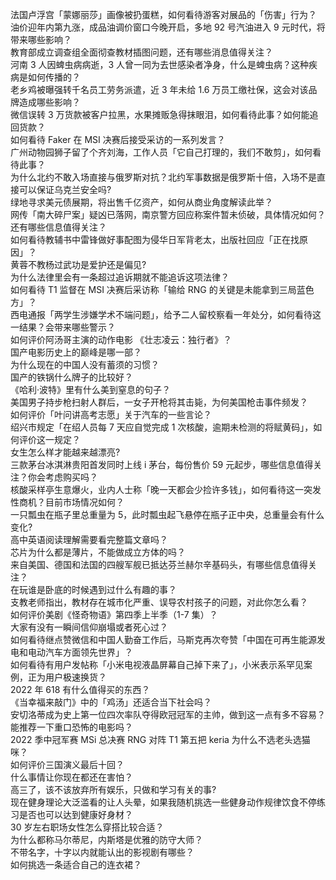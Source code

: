 法国卢浮宫「蒙娜丽莎」画像被扔蛋糕，如何看待游客对展品的「伤害」行为？  
油价迎年内第九涨，成品油调价窗口今晚开启，多地 92 号汽油进入 9 元时代，将带来哪些影响？  
教育部成立调查组全面彻查教材插图问题，还有哪些消息值得关注？  
河南 3 人因蜱虫病病逝，3 人曾一同为去世感染者净身，什么是蜱虫病？这种疾病是如何传播的？  
老乡鸡被曝强转千名员工劳务派遣，近 3 年未给 1.6 万员工缴社保，这会对该品牌造成哪些影响？  
微信误转 3 万货款被客户拉黑，水果摊贩急得抹眼泪，如何看待此事？如何能追回货款？  
如何看待 Faker 在 MSI 决赛后接受采访的一系列发言？  
广州动物园狮子留了个齐刘海，工作人员「它自己打理的，我们不敢剪」，如何看待此事？  
为什么北约不敢入场直接与俄罗斯对抗？北约军事数据是俄罗斯十倍，入场不是直接可以保证乌克兰安全吗?  
绿地寻求美元债展期，将出售千亿资产，如何从商业角度解读此举？  
网传「南大碎尸案」疑凶已落网，南京警方回应称案件暂未侦破，具体情况如何？还有哪些信息值得关注？  
如何看待教辅书中雷锋做好事配图为侵华日军背老太，出版社回应「正在找原因」？  
黄蓉不教杨过武功是爱护还是偏见?  
为什么法律里会有一条超过追诉期就不能追诉这项法律？  
如何看待 T1 监督在 MSI 决赛后采访称「输给 RNG 的关键是未能拿到三局蓝色方」？  
西电通报「两学生涉嫌学术不端问题」，给予二人留校察看一年处分，如何看待这一结果？会带来哪些警示？  
如何评价阿汤哥主演的动作电影 《壮志凌云：独行者》？  
国产电影历史上的巅峰是哪一部？  
为什么现在的中国人没有蓄须的习惯？  
国产的铁锅什么牌子的比较好？  
《哈利·波特》里有什么美到窒息的句子？  
美国男子持步枪扫射人群后，一女子开枪将其击毙，为何美国枪击事件频发？  
如何评价「叶问讲高考志愿」关于汽车的一些言论？  
绍兴市规定「在绍人员每 7 天应自觉完成 1 次核酸，逾期未检测的将赋黄码」，如何评价这一规定？  
女生怎么样才能越来越漂亮?  
三款茅台冰淇淋贵阳首发同时上线 i 茅台，每份售价 59 元起步，哪些信息值得关注？你会考虑购买吗？  
核酸采样亭生意爆火，业内人士称「晚一天都会少捡许多钱」，如何看待这一突发性商机？目前市场情况如何？  
一只瓢虫在瓶子里总重量为 5，此时瓢虫起飞悬停在瓶子正中央，总重量会有什么变化?  
高中英语阅读理解需要看完整篇文章吗？  
芯片为什么都是薄片，不能做成立方体的吗？  
来自美国、德国和法国的四艘军舰已抵达芬兰赫尔辛基码头，有哪些信息值得关注？  
在玩谁是卧底的时候遇到过什么有趣的事？  
支教老师指出，教材存在城市化严重、误导农村孩子的问题，对此你怎么看？  
如何评价美剧《怪奇物语》第四季上半季（1-7 集）？  
大家有没有一瞬间信仰崩塌或者死心过？  
如何看待继点赞微信和中国人勤奋工作后，马斯克再次夸赞「中国在可再生能源发电和电动汽车方面领先世界」？  
如何看待有用户发帖称「小米电视液晶屏幕自己掉下来了」，小米表示系罕见案例，正为用户极速换货？  
2022 年 618 有什么值得买的东西？  
《当幸福来敲门》中的「鸡汤」还适合当下社会吗？  
安切洛蒂成为史上第一位四次率队夺得欧冠冠军的主帅，做到这一点有多不容易？  
能推荐一下重口恐怖的电影吗？  
2022 季中冠军赛 MSi 总决赛 RNG 对阵 T1 第五把 keria 为什么不选老头选猫咪？  
如何评价三国演义最后十回？  
什么事情让你现在都还在害怕？  
高三了，该不该放弃所有娱乐，只做和学习有关的事?  
现在健身理论大泛滥看的让人头晕，如果我随机挑选一些健身动作规律饮食不停练习是否也可以达到健康好身材？  
30 岁左右职场女性怎么穿搭比较合适？  
为什么都称马尔蒂尼，内斯塔是优雅的防守大师？  
不带名字，十字以内就能认出的影视剧有哪些？  
如何挑选一条适合自己的连衣裙？  
